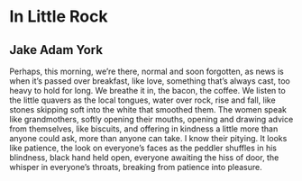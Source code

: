 # In Little Rock
## Jake Adam York
Perhaps, this morning, we’re there,
normal and soon forgotten, as news is
when it’s passed over breakfast, like love,
something that’s always cast, too
heavy to hold for long. We breathe it in,
the bacon, the coffee. We listen to the little
quavers as the local tongues, water over rock,
rise and fall, like stones skipping soft
into the white that smoothed them. The women
speak like grandmothers, softly
opening their mouths, opening
and drawing advice from themselves,
like biscuits, and offering in kindness
a little more than anyone could ask, more
than anyone can take. I know their pitying.
It looks like patience, the look on everyone’s
faces as the peddler shuffles in his blindness,
black hand held open, everyone awaiting
the hiss of door, the whisper in everyone’s
throats, breaking from patience into pleasure.